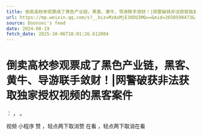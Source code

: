 ```yaml
---
title: 倒卖高校参观票成了黑色产业链，黑客、黄牛、导游联手敛财！|网警破获非法获取独家授权视频的黑客案件
url: https://mp.weixin.qq.com/s?__biz=MzAxMjE3ODU3MQ==&mid=2650598473&idx=1&sn=895b63d8da44e5c7e0a306cc192399ed
source: Doonsec's feed
date: 2024-08-19
fetch_date: 2025-10-06T18:01:26.612084
---
```


# 倒卖高校参观票成了黑色产业链，黑客、黄牛、导游联手敛财！|网警破获非法获取独家授权视频的黑客案件

：
，
。

视频
小程序
赞
，轻点两下取消赞
在看
，轻点两下取消在看